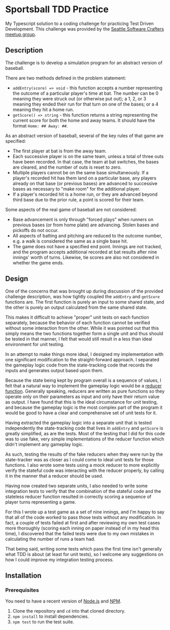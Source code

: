 # Sportsball TDD Practice
My Typescript solution to a coding challenge for practicing Test Driven Development. This challenge was provided by the [Seattle Software Crafters meetup group](https://www.meetup.com/seattle-software-craftsmanship).

## Description
The challenge is to develop a simulation program for an abstract version of baseball.

There are two methods defined in the problem statement:
* `addEntry(score) => void` - this function accepts a number representing the outcome of a particular player's time at bat. The number can be 0 meaning they were struck out (or otherwise put out); a 1, 2, or 3 meaning they ended their run for that turn on one of the bases; or a 4 meaning they hit a home run.
* `getScore() => string` - this function returns a string representing the current score for both the home and away teams. It should have the format `Home: ## Away: ##`.

As an abstract version of baseball, several of the key rules of that game are specified:
* The first player at bat is from the away team.
* Each successive player is on the same team, unless a total of three outs have been recorded. In that case, the team at bat switches, the bases are cleared, and the number of outs is reset to zero.
* Multiple players cannot be on the same base simultaneously. If a player's recorded hit has them land on a particular base, any players already on that base (or previous bases) are advanced to successive bases as necessary to "make room" for the additional player.
* If a player's recorded hit is a home run, or they are advanced beyond third base due to the prior rule, a point is scored for their team.

Some aspects of the real game of baseball are not considered:
* Base advancement is only through "forced plays" when runners on previous bases (or from home plate) are advancing. Stolen bases and pickoffs do not occur.
* All aspects of batting and pitching are reduced to the outcome number, e.g. a walk is considered the same as a single base hit.
* The game does not have a specified end point. Innings are not tracked, and the program accepts additional recorded at bat results after nine innings' worth of turns. Likewise, tie scores are also not considered in whether the game ends.

## Design
One of the concerns that was brought up during discussion of the provided challenge description, was how tightly coupled the `addEntry` and `getScore` functions are. The first function is purely an input to some shared state, and the other is purely an output calculated from the same shared state.

This makes it difficult to achieve "proper" unit tests on each function separately, because the behavior of each function cannot be verified without some interaction from the other. While it was pointed out that this simply means the two functions together form a single unit and thus should be tested in that manner, I felt that would still result in a less than ideal environment for unit testing.

In an attempt to make things more ideal, I designed my implementation with one significant modification to the straight-forward approach. I separated the gameplay logic code from the state-tracking code that records the inputs and generates output based upon them.

Because the state being kept by program overall is a sequence of values, I felt that a natural way to implement the gameplay logic would be a [reducer function](https://en.wikipedia.org/wiki/Reduction_Operator). Generally speaking, reducers are written as pure functions so they operate only on their parameters as input and only have their return value as output. I have found that this is the ideal circumstance for unit testing, and because the gameplay logic is the most complex part of the program it would be good to have a clear and comprehensive set of unit tests for it.

Having extracted the gameplay logic into a separate unit that is tested independently the state-tracking code that lives in `addEntry` and `getScore` is greatly simplified, as are the tests. Most of the testing that I did for this code was to use fake, very simple implementations of the reducer function which didn't implement any gameplay logic.

As such, testing the results of the fake reducers when they were run by the state-tracker was as closer as I could come to ideal unit tests for those functions. I also wrote some tests using a mock reducer to more explicitly verify the stateful code was interacting with the reducer properly, by calling it in the manner that a reducer should be used.

Having now created two separate units, I also needed to write some integration tests to verify that the combination of the stateful code and the stateless reducer function resulted in correctly scoring a sequence of player turns representing a game.

For this I wrote up a test game as a set of nine innings, and I'm happy to say that all of the code worked to pass those tests without any modification. In fact, a couple of tests failed at first and after reviewing my own test cases more thoroughly (scoring each inning on paper instead of in my head this time), I discovered that the failed tests were due to my own mistakes in calculating the number of runs a team had.

That being said, writing some tests which pass the first time isn't generally what TDD is about (at least for unit tests), so I welcome any suggestions on how I could improve my integration testing process.

## Installation
### Prerequisites
You need to have a recent version of [Node.js](https://nodejs.org) and [NPM](https://npmjs.com).

1. Clone the repository and `cd` into that cloned directory.
1. `npm install` to install dependencies.
1. `npm test` to run the test suite.
